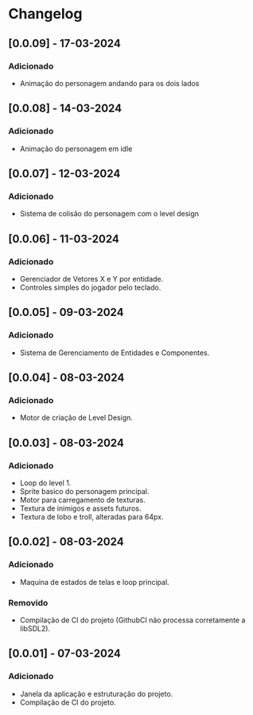 # Changelog

## [0.0.09] - 17-03-2024

### Adicionado
- Animação do personagem andando para os dois lados

## [0.0.08] - 14-03-2024

### Adicionado
- Animação do personagem em idle

## [0.0.07] - 12-03-2024

### Adicionado
- Sistema de colisão do personagem com o level design

## [0.0.06] - 11-03-2024

### Adicionado
- Gerenciador de Vetores X e Y por entidade.
- Controles simples do jogador pelo teclado.

## [0.0.05] - 09-03-2024

### Adicionado
- Sistema de Gerenciamento de Entidades e Componentes.

## [0.0.04] - 08-03-2024

### Adicionado
- Motor de criação de Level Design.

## [0.0.03] - 08-03-2024

### Adicionado
- Loop do level 1.
- Sprite basico do personagem principal.
- Motor para carregamento de texturas.
- Textura de inimigos e assets futuros.
- Textura de lobo e troll, alteradas para 64px.

## [0.0.02] - 08-03-2024

### Adicionado
- Maquina de estados de telas e loop principal.

### Removido
- Compilação de CI do projeto (GithubCI não processa corretamente a libSDL2).

## [0.0.01] - 07-03-2024

### Adicionado
- Janela da aplicação e estruturação do projeto.
- Compilação de CI do projeto.

[1.0.0]: https://github.com/example-project/releases/tag/v1.0.0
